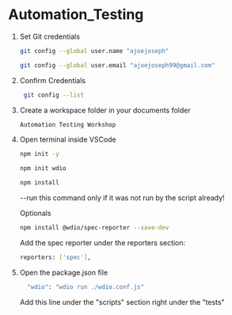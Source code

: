# Automation_Testing

1. Set Git credentials
   
   ```bash
   git config --global user.name "ajoejoseph"
   ```
   ```bash
   git config --global user.email "ajoejoseph99@gmail.com"
   ```
   
2. Confirm Credentials
   
    ```bash
     git config --list
     ```
3. Create a workspace folder in your documents folder
     ```bash
     Automation Testing Workshop
     ```
     
4. Open terminal inside VSCode
    ```bash
    npm init -y
    ```
     ```bash
     npm init wdio
     ```
     ```bash
     npm install
     ```
     --run this command only if it was not run by the script already!

   Optionals
   ```bash
   npm install @wdio/spec-reporter --save-dev
   ```

   Add the spec reporter under the reporters section:
   ```bash
   reporters: ['spec'],
   ```
        
3. Open the package.json file
   
    ```bash
      "wdio": "wdio run ./wdio.conf.js"
     ```
    Add this line under the "scripts" section right under the "tests"
   
